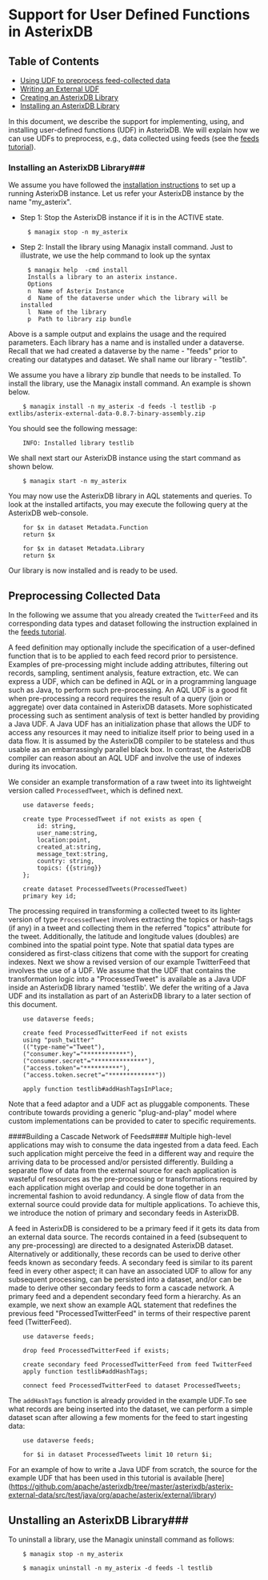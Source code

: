 <!--
 ! Licensed to the Apache Software Foundation (ASF) under one
 ! or more contributor license agreements.  See the NOTICE file
 ! distributed with this work for additional information
 ! regarding copyright ownership.  The ASF licenses this file
 ! to you under the Apache License, Version 2.0 (the
 ! "License"); you may not use this file except in compliance
 ! with the License.  You may obtain a copy of the License at
 !
 !   http://www.apache.org/licenses/LICENSE-2.0
 !
 ! Unless required by applicable law or agreed to in writing,
 ! software distributed under the License is distributed on an
 ! "AS IS" BASIS, WITHOUT WARRANTIES OR CONDITIONS OF ANY
 ! KIND, either express or implied.  See the License for the
 ! specific language governing permissions and limitations
 ! under the License.
 !-->

# Support for User Defined Functions in AsterixDB #

## <a id="#toc">Table of Contents</a> ##
* [Using UDF to preprocess feed-collected data](#PreprocessingCollectedData)
* [Writing an External UDF](#WritingAnExternalUDF)
* [Creating an AsterixDB Library](#CreatingAnAsterixDBLibrary)
* [Installing an AsterixDB Library](#installingUDF)

In this document, we describe the support for implementing, using, and installing user-defined functions (UDF) in
AsterixDB. We will explain how we can use UDFs to preprocess, e.g., data collected using feeds (see the [feeds tutorial](feeds/tutorial.html)).


### <a name="installingUDF">Installing an AsterixDB Library</a>###

We assume you have followed the [installation instructions](../install.html) to set up a running AsterixDB instance. Let us refer your AsterixDB instance by the name "my_asterix".

- Step 1: Stop the AsterixDB instance if it is in the ACTIVE state.

        $ managix stop -n my_asterix

- Step 2: Install the library using Managix install command. Just to illustrate, we use the help command to look up the syntax

        $ managix help  -cmd install
        Installs a library to an asterix instance.
        Options
        n  Name of Asterix Instance
        d  Name of the dataverse under which the library will be installed
        l  Name of the library
        p  Path to library zip bundle

Above is a sample output and explains the usage and the required parameters. Each library has a name and is installed under a dataverse. Recall that we had created a dataverse by the name - "feeds" prior to  creating our datatypes and dataset. We shall name our library - "testlib".

We assume you have a library zip bundle that needs to be installed.
To install the library, use the Managix install command. An example is shown below.

        $ managix install -n my_asterix -d feeds -l testlib -p extlibs/asterix-external-data-0.8.7-binary-assembly.zip

You should see the following message:

        INFO: Installed library testlib

We shall next start our AsterixDB instance using the start command as shown below.

        $ managix start -n my_asterix

You may now use the AsterixDB library in AQL statements and queries. To look at the installed artifacts, you may execute the following query at the AsterixDB web-console.

        for $x in dataset Metadata.Function
        return $x

        for $x in dataset Metadata.Library
        return $x

Our library is now installed and is ready to be used.


## <a id="PreprocessingCollectedData">Preprocessing Collected Data</a> ###

In the following we assume that you already created the `TwitterFeed` and its corresponding data types and dataset following the instruction explained in the [feeds tutorial](feeds/tutorial.html).

A feed definition may optionally include the specification of a
user-defined function that is to be applied to each feed record prior
to persistence. Examples of pre-processing might include adding
attributes, filtering out records, sampling, sentiment analysis, feature
extraction, etc. We can express a UDF, which can be defined in AQL or in a programming
language such as Java, to perform such pre-processing. An AQL UDF is a good fit when
pre-processing a record requires the result of a query (join or aggregate)
over data contained in AsterixDB datasets. More sophisticated
processing such as sentiment analysis of text is better handled
by providing a Java UDF. A Java UDF has an initialization phase
that allows the UDF to access any resources it may need to initialize
itself prior to being used in a data flow. It is assumed by the
AsterixDB compiler to be stateless and thus usable as an embarrassingly
parallel black box. In contrast, the AsterixDB compiler can
reason about an AQL UDF and involve the use of indexes during
its invocation.

We consider an example transformation of a raw tweet into its
lightweight version called `ProcessedTweet`, which is defined next.

        use dataverse feeds;

        create type ProcessedTweet if not exists as open {
            id: string,
            user_name:string,
            location:point,
            created_at:string,
            message_text:string,
            country: string,
            topics: {{string}}
        };

        create dataset ProcessedTweets(ProcessedTweet)
        primary key id;

The processing required in transforming a collected tweet to its lighter version of type `ProcessedTweet` involves extracting the topics or hash-tags (if any) in a tweet
and collecting them in the referred "topics" attribute for the tweet.
Additionally, the latitude and longitude values (doubles) are combined into the spatial point type. Note that spatial data types are considered as first-class citizens that come with the support for creating indexes. Next we show a revised version of our example TwitterFeed that involves the use of a UDF. We assume that the UDF that contains the transformation logic into a "ProcessedTweet" is available as a Java UDF inside an AsterixDB library named 'testlib'. We defer the writing of a Java UDF and its installation as part of an AsterixDB library to a later section of this document.

        use dataverse feeds;

        create feed ProcessedTwitterFeed if not exists
        using "push_twitter"
        (("type-name"="Tweet"),
        ("consumer.key"="************"),
        ("consumer.secret"="**************"),
        ("access.token"="**********"),
        ("access.token.secret"="*************"))

        apply function testlib#addHashTagsInPlace;

Note that a feed adaptor and a UDF act as pluggable components. These
contribute towards providing a generic "plug-and-play" model where
custom implementations can be provided to cater to specific requirements.

####Building a Cascade Network of Feeds####
Multiple high-level applications may wish to consume the data
ingested from a data feed. Each such application might perceive the
feed in a different way and require the arriving data to be processed
and/or persisted differently. Building a separate flow of data from
the external source for each application is wasteful of resources as
the pre-processing or transformations required by each application
might overlap and could be done together in an incremental fashion
to avoid redundancy. A single flow of data from the external source
could provide data for multiple applications. To achieve this, we
introduce the notion of primary and secondary feeds in AsterixDB.

A feed in AsterixDB is considered to be a primary feed if it gets
its data from an external data source. The records contained in a
feed (subsequent to any pre-processing) are directed to a designated
AsterixDB dataset. Alternatively or additionally, these records can
be used to derive other feeds known as secondary feeds. A secondary
feed is similar to its parent feed in every other aspect; it can
have an associated UDF to allow for any subsequent processing,
can be persisted into a dataset, and/or can be made to derive other
secondary feeds to form a cascade network. A primary feed and a
dependent secondary feed form a hierarchy. As an example, we next show an
example AQL statement that redefines the previous feed
"ProcessedTwitterFeed" in terms of their
respective parent feed (TwitterFeed).

        use dataverse feeds;

        drop feed ProcessedTwitterFeed if exists;

        create secondary feed ProcessedTwitterFeed from feed TwitterFeed
        apply function testlib#addHashTags;

        connect feed ProcessedTwitterFeed to dataset ProcessedTweets;

The `addHashTags` function is already provided in the example UDF.To see what records
are being inserted into the dataset, we can perform a simple dataset scan after
allowing a few moments for the feed to start ingesting data:

        use dataverse feeds;

        for $i in dataset ProcessedTweets limit 10 return $i;

For an example of how to write a Java UDF from scratch, the source for the example
UDF that has been used in this tutorial is available [here] (https://github.com/apache/asterixdb/tree/master/asterixdb/asterix-external-data/src/test/java/org/apache/asterix/external/library)

## <a name="installingUDF">Unstalling an AsterixDB Library</a>###

To uninstall a library, use the Managix uninstall command as follows:

        $ managix stop -n my_asterix

        $ managix uninstall -n my_asterix -d feeds -l testlib


